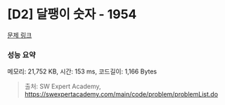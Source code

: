 # [D2] 달팽이 숫자 - 1954 

[문제 링크](https://swexpertacademy.com/main/code/problem/problemDetail.do?contestProbId=AV5PobmqAPoDFAUq) 

### 성능 요약

메모리: 21,752 KB, 시간: 153 ms, 코드길이: 1,166 Bytes



> 출처: SW Expert Academy, https://swexpertacademy.com/main/code/problem/problemList.do